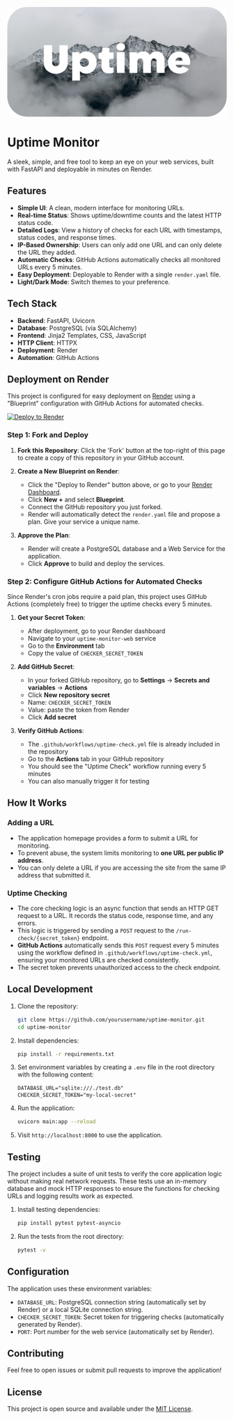 ![Uptime Monitor Logo](/static/images/github-banner.png)

# Uptime Monitor

A sleek, simple, and free tool to keep an eye on your web services, built with FastAPI and deployable in minutes on Render.

## Features

-   **Simple UI**: A clean, modern interface for monitoring URLs.
-   **Real-time Status**: Shows uptime/downtime counts and the latest HTTP status code.
-   **Detailed Logs**: View a history of checks for each URL with timestamps, status codes, and response times.
-   **IP-Based Ownership**: Users can only add one URL and can only delete the URL they added.
-   **Automatic Checks**: GitHub Actions automatically checks all monitored URLs every 5 minutes.
-   **Easy Deployment**: Deployable to Render with a single `render.yaml` file.
-   **Light/Dark Mode**: Switch themes to your preference.

## Tech Stack

-   **Backend**: FastAPI, Uvicorn
-   **Database**: PostgreSQL (via SQLAlchemy)
-   **Frontend**: Jinja2 Templates, CSS, JavaScript
-   **HTTP Client**: HTTPX
-   **Deployment**: Render
-   **Automation**: GitHub Actions

## Deployment on Render

This project is configured for easy deployment on [Render](https://render.com/) using a "Blueprint" configuration with GitHub Actions for automated checks.

[![Deploy to Render](https://render.com/images/deploy-to-render-button.svg)](https://render.com/deploy)

### Step 1: Fork and Deploy

1.  **Fork this Repository**: Click the 'Fork' button at the top-right of this page to create a copy of this repository in your GitHub account.

2.  **Create a New Blueprint on Render**:
    *   Click the "Deploy to Render" button above, or go to your [Render Dashboard](https://dashboard.render.com/).
    *   Click **New +** and select **Blueprint**.
    *   Connect the GitHub repository you just forked.
    *   Render will automatically detect the `render.yaml` file and propose a plan. Give your service a unique name.

3.  **Approve the Plan**:
    *   Render will create a PostgreSQL database and a Web Service for the application.
    *   Click **Approve** to build and deploy the services.

### Step 2: Configure GitHub Actions for Automated Checks

Since Render's cron jobs require a paid plan, this project uses GitHub Actions (completely free) to trigger the uptime checks every 5 minutes.

1.  **Get your Secret Token**:
    *   After deployment, go to your Render dashboard
    *   Navigate to your `uptime-monitor-web` service
    *   Go to the **Environment** tab
    *   Copy the value of `CHECKER_SECRET_TOKEN`

2.  **Add GitHub Secret**:
    *   In your forked GitHub repository, go to **Settings** → **Secrets and variables** → **Actions**
    *   Click **New repository secret**
    *   Name: `CHECKER_SECRET_TOKEN`
    *   Value: paste the token from Render
    *   Click **Add secret**

3.  **Verify GitHub Actions**:
    *   The `.github/workflows/uptime-check.yml` file is already included in the repository
    *   Go to the **Actions** tab in your GitHub repository
    *   You should see the "Uptime Check" workflow running every 5 minutes
    *   You can also manually trigger it for testing

## How It Works

### Adding a URL

-   The application homepage provides a form to submit a URL for monitoring.
-   To prevent abuse, the system limits monitoring to **one URL per public IP address**.
-   You can only delete a URL if you are accessing the site from the same IP address that submitted it.

### Uptime Checking

-   The core checking logic is an async function that sends an HTTP GET request to a URL. It records the status code, response time, and any errors.
-   This logic is triggered by sending a `POST` request to the `/run-check/{secret_token}` endpoint.
-   **GitHub Actions** automatically sends this `POST` request every 5 minutes using the workflow defined in `.github/workflows/uptime-check.yml`, ensuring your monitored URLs are checked consistently.
-   The secret token prevents unauthorized access to the check endpoint.

## Local Development

1.  Clone the repository:
    ```bash
    git clone https://github.com/yourusername/uptime-monitor.git
    cd uptime-monitor
    ```

2.  Install dependencies:
    ```bash
    pip install -r requirements.txt
    ```

3.  Set environment variables by creating a `.env` file in the root directory with the following content:
    ```
    DATABASE_URL="sqlite:///./test.db"
    CHECKER_SECRET_TOKEN="my-local-secret"
    ```

4.  Run the application:
    ```bash
    uvicorn main:app --reload
    ```

5.  Visit `http://localhost:8000` to use the application.

## Testing

The project includes a suite of unit tests to verify the core application logic without making real network requests. These tests use an in-memory database and mock HTTP responses to ensure the functions for checking URLs and logging results work as expected.

1.  Install testing dependencies:
    ```bash
    pip install pytest pytest-asyncio
    ```

2.  Run the tests from the root directory:
    ```bash
    pytest -v
    ```

## Configuration

The application uses these environment variables:

-   `DATABASE_URL`: PostgreSQL connection string (automatically set by Render) or a local SQLite connection string.
-   `CHECKER_SECRET_TOKEN`: Secret token for triggering checks (automatically generated by Render).
-   `PORT`: Port number for the web service (automatically set by Render).

## Contributing

Feel free to open issues or submit pull requests to improve the application!

## License

This project is open source and available under the [MIT License](LICENSE).